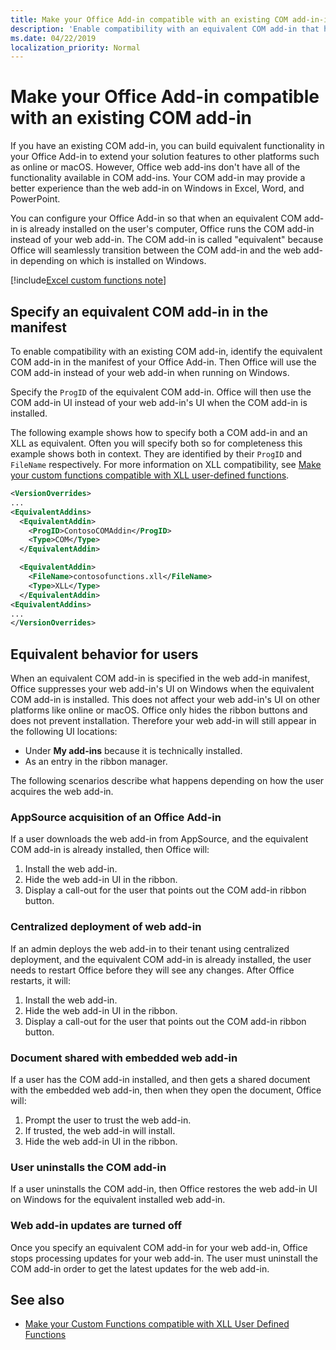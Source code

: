 ```yaml
---
title: Make your Office Add-in compatible with an existing COM add-in-in
description: 'Enable compatibility with an equivalent COM add-in that has the same functionality as your Office Add-in'
ms.date: 04/22/2019
localization_priority: Normal
---
```


# Make your Office Add-in compatible with an existing COM add-in

If you have an existing COM add-in, you can build equivalent functionality in your Office Add-in to extend your solution features to other platforms such as online or macOS. However, Office web add-ins don't have all of the functionality available in COM add-ins. Your COM add-in may provide a better experience than the web add-in on Windows in Excel, Word, and PowerPoint.

You can configure your Office Add-in so that when an equivalent COM add-in is already installed on the user's computer, Office runs the COM add-in instead of your web add-in. The COM add-in is called "equivalent" because Office will seamlessly transition between the COM add-in and the web add-in depending on which is installed on Windows.

[!include[Excel custom functions note](../includes/excel-custom-functions-note.md)]

## Specify an equivalent COM add-in in the manifest

To enable compatibility with an existing COM add-in, identify the equivalent COM add-in in the manifest of your Office Add-in. Then Office will use the COM add-in instead of your web add-in when running on Windows.

Specify the `ProgID` of the equivalent COM add-in. Office will then use the COM add-in UI instead of your web add-in's UI when the COM add-in is installed.

The following example shows how to specify both a COM add-in and an XLL as equivalent. Often you will specify both so for completeness this example shows both in context. They are identified by their `ProgID` and `FileName` respectively. For more information on XLL compatibility, see [Make your custom functions compatible with XLL user-defined functions](../excel/make-custom-functions-compatible-with-xll-udf.md).

```xml
<VersionOverrides>
...
<EquivalentAddins>
  <EquivalentAddin>
    <ProgID>ContosoCOMAddin</ProgID>
    <Type>COM</Type>
  </EquivalentAddin>

  <EquivalentAddin>
    <FileName>contosofunctions.xll</FileName>
    <Type>XLL</Type>
  </EquivalentAddin>
<EquivalentAddins>
...
</VersionOverrides>
```

## Equivalent behavior for users

When an equivalent COM add-in is specified in the web add-in manifest, Office suppresses your web add-in's UI on Windows when the equivalent COM add-in is installed. This does not affect your web add-in's UI on other platforms like online or macOS. Office only hides the ribbon buttons and does not prevent installation. Therefore your web add-in will still appear in the following UI locations:

- Under **My add-ins** because it is technically installed.
- As an entry in the ribbon manager.

The following scenarios describe what happens depending on how the user acquires the web add-in.

### AppSource acquisition of an Office Add-in

If a user downloads the web add-in from AppSource, and the equivalent COM add-in is already installed, then Office will:

1. Install the web add-in.
2. Hide the web add-in UI in the ribbon.
3. Display a call-out for the user that points out the COM add-in ribbon button.

### Centralized deployment of web add-in

If an admin deploys the web add-in to their tenant using centralized deployment, and the equivalent COM add-in is already installed, the user needs to restart Office before they will see any changes. After Office restarts, it will:

1. Install the web add-in.
2. Hide the web add-in UI in the ribbon.
3. Display a call-out for the user that points out the COM add-in ribbon button.

### Document shared with embedded web add-in

If a user has the COM add-in installed, and then gets a shared document with the embedded web add-in, then when they open the document, Office will:

1. Prompt the user to trust the web add-in.
2. If trusted, the web add-in will install.
3. Hide the web add-in UI in the ribbon.

### User uninstalls the COM add-in

If a user uninstalls the COM add-in, then Office restores the web add-in UI on Windows for the equivalent installed web add-in.

### Web add-in updates are turned off

Once you specify an equivalent COM add-in for your web add-in, Office stops processing updates for your web add-in. The user must uninstall the COM add-in order to get the latest updates for the web add-in.

## See also

- [Make your Custom Functions compatible with XLL User Defined Functions](../excel/make-custom-functions-compatible-with-xll-udf.md)
